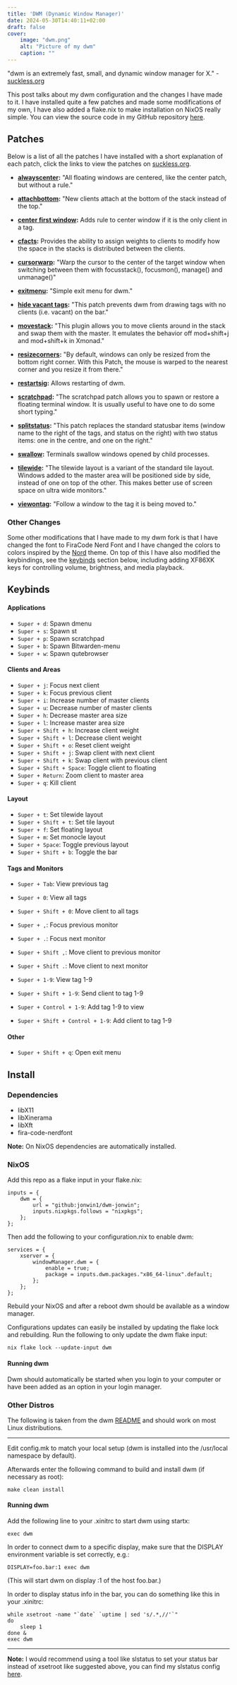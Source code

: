 ```yaml
---
title: 'DWM (Dynamic Window Manager)'
date: 2024-05-30T14:40:11+02:00
draft: false
cover:
    image: "dwm.png"
    alt: "Picture of my dwm"
    caption: ""
---
```


"dwm is an extremely fast, small, and dynamic window manager for X." -
[suckless.org](https://dwm.suckless.org/)

This post talks about my dwm configuration and the changes I have made to it. I
have installed quite a few patches and made some modifications of my own, I
have also added a flake.nix to make installation on NixOS really simple. You
can view the source code in my GitHub repository
[here](https://github.com/jonwin1/dwm-jonwin).

## Patches

Below is a list of all the patches I have installed with a short explanation of
each patch, click the links to view the patches on
[suckless.org](https://dwm.suckless.org/patches/).

- **[alwayscenter](https://dwm.suckless.org/patches/alwayscenter/):** "All
floating windows are centered, like the center patch, but without a rule."

- **[attachbottom](https://dwm.suckless.org/patches/attachbottom/):** "New
clients attach at the bottom of the stack instead of the top."

- **[center first
window](https://dwm.suckless.org/patches/center_first_window/):** Adds rule to
center window if it is the only client in a tag.

- **[cfacts](https://dwm.suckless.org/patches/cfacts/):** Provides the ability
to assign weights to clients to modify how the space in the stacks is
distributed between the clients.

- **[cursorwarp](https://dwm.suckless.org/patches/cursorwarp/):** "Warp the
cursor to the center of the target window when switching between them with
focusstack(), focusmon(), manage() and unmanage()"

- **[exitmenu](https://dwm.suckless.org/patches/exitmenu/):** "Simple exit menu
for dwm."

- **[hide vacant tags](https://dwm.suckless.org/patches/hide_vacant_tags/):**
"This patch prevents dwm from drawing tags with no clients (i.e. vacant) on the
bar."

- **[movestack](https://dwm.suckless.org/patches/movestack/):** "This plugin
allows you to move clients around in the stack and swap them with the master.
It emulates the behavior off mod+shift+j and mod+shift+k in Xmonad."

- **[resizecorners](https://dwm.suckless.org/patches/resizecorners/):** "By
default, windows can only be resized from the bottom right corner. With this
Patch, the mouse is warped to the nearest corner and you resize it from there."

- **[restartsig](https://dwm.suckless.org/patches/restartsig/):** Allows
restarting of dwm.

- **[scratchpad](https://dwm.suckless.org/patches/scratchpad/):** "The
scratchpad patch allows you to spawn or restore a floating terminal window. It
is usually useful to have one to do some short typing."

- **[splitstatus](https://dwm.suckless.org/patches/splitstatus/):** "This patch
replaces the standard statusbar items (window name to the right of the tags,
and status on the right) with two status items: one in the centre, and one on
the right."

- **[swallow](https://dwm.suckless.org/patches/swallow/):** Terminals swallow
windows opened by child processes.

- **[tilewide](https://dwm.suckless.org/patches/tilewide/):** "The tilewide
layout is a variant of the standard tile layout. Windows added to the master
area will be positioned side by side, instead of one on top of the other. This
makes better use of screen space on ultra wide monitors."

- **[viewontag](https://dwm.suckless.org/patches/viewontag/):** "Follow a
window to the tag it is being moved to."

### Other Changes

Some other modifications that I have made to my dwm fork is that I have changed
the font to FiraCode Nerd Font and I have changed the colors to colors inspired
by the [Nord](https://www.nordtheme.com/) theme. On top of this I have also
modified the keybindings, see the [keybinds](#keybinds) section below,
including adding XF86XK keys for controlling volume, brightness, and media
playback.

## Keybinds

#### Applications

- `Super + d`: Spawn dmenu
- `Super + s`: Spawn st
- `Super + p`: Spawn scratchpad
- `Super + b`: Spawn Bitwarden-menu
- `Super + w`: Spawn qutebrowser

#### Clients and Areas

- `Super + j`: Focus next client
- `Super + k`: Focus previous client
- `Super + i`: Increase number of master clients
- `Super + u`: Decrease number of master clients
- `Super + h`: Decrease master area size
- `Super + l`: Increase master area size
- `Super + Shift + h`: Increase client weight
- `Super + Shift + l`: Decrease client weight
- `Super + Shift + o`: Reset client weight
- `Super + Shift + j`: Swap client with next client
- `Super + Shift + k`: Swap client with previous client
- `Super + Shift + Space`: Toggle client to floating
- `Super + Return`: Zoom client to master area
- `Super + q`: Kill client

#### Layout

- `Super + t`: Set tilewide layout
- `Super + Shift + t`: Set tile layout
- `Super + f`: Set floating layout
- `Super + m`: Set monocle layout
- `Super + Space`: Toggle previous layout
- `Super + Shift + b`: Toggle the bar

#### Tags and Monitors

- `Super + Tab`: View previous tag
- `Super + 0`: View all tags
- `Super + Shift + 0`: Move client to all tags
- `Super + ,`: Focus previous monitor
- `Super + .`: Focus next monitor
- `Super + Shift ,`: Move client to previous monitor
- `Super + Shift .`: Move client to next monitor

- `Super + 1-9`: View tag 1-9
- `Super + Shift + 1-9`: Send client to tag 1-9
- `Super + Control + 1-9`: Add tag 1-9 to view
- `Super + Shift + Control + 1-9`: Add client to tag 1-9

#### Other

- `Super + Shift + q`: Open exit menu

## Install

### Dependencies

- libX11
- libXinerama
- libXft
- fira-code-nerdfont

**Note:** On NixOS dependencies are automatically installed.

### NixOS

Add this repo as a flake input in your flake.nix:

    inputs = {
        dwm = {
            url = "github:jonwin1/dwm-jonwin";
            inputs.nixpkgs.follows = "nixpkgs";
        };
    };

Then add the following to your configuration.nix to enable dwm:

    services = {
        xserver = {
            windowManager.dwm = {
                enable = true;
                package = inputs.dwm.packages."x86_64-linux".default;
            };
        };
    };

Rebuild your NixOS and after a reboot dwm should be available as a window
manager.

Configurations updates can easily be installed by updating the flake lock and
rebuilding. Run the following to only update the dwm flake input:

    nix flake lock --update-input dwm

#### Running dwm

Dwm should automatically be started when you login to your computer or have
been added as an option in your login manager.

### Other Distros

The following is taken from the dwm
[README](https://git.suckless.org/dwm/file/README.html) and should work on most
Linux distributions.

---

Edit config.mk to match your local setup (dwm is installed into
the /usr/local namespace by default).

Afterwards enter the following command to build and install dwm (if
necessary as root):

    make clean install

#### Running dwm

Add the following line to your .xinitrc to start dwm using startx:

    exec dwm

In order to connect dwm to a specific display, make sure that
the DISPLAY environment variable is set correctly, e.g.:

    DISPLAY=foo.bar:1 exec dwm

(This will start dwm on display :1 of the host foo.bar.)

In order to display status info in the bar, you can do something
like this in your .xinitrc:

    while xsetroot -name "`date` `uptime | sed 's/.*,//'`"
    do
    	sleep 1
    done &
    exec dwm

---

**Note:** I would recommend using a tool like slstatus to set your status bar
instead of xsetroot like suggested above, you can find my slstatus config
[here](https://github.com/jonwin1/slstatus-jonwin).
